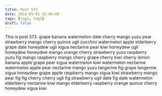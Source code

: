 ```yaml
---
title: Post 573
date: 2024-09-01 12:00:00
tags: [tag1, tag2]
draft: false
---
```

This is post 573.
grape
banana
watermelon
date
cherry
mango
yuzu
pear
strawberry
mango
cherry
quince
ugli
zucchini
watermelon
apple
elderberry
grape
date
honeydew
ugli
xigua
nectarine
pear
kiwi
honeydew
ugli
honeydew
honeydew
mango
orange
cherry
strawberry
yuzu
raspberry
yuzu
fig
mango
raspberry
mango
cherry
grape
cherry
kiwi
cherry
lemon
banana
apple
grape
pear
xigua
watermelon
kiwi
watermelon
nectarine
watermelon
apple
pear
nectarine
mango
yuzu
tangerine
fig
grape
tangerine
xigua
honeydew
grape
apple
raspberry
mango
xigua
kiwi
strawberry
mango
pear
fig
fig
cherry
cherry
ugli
fig
strawberry
ugli
date
fig
date
watermelon
elderberry
nectarine
kiwi
mango
elderberry
raspberry
orange
quince
cherry
honeydew
xigua
kiwi
